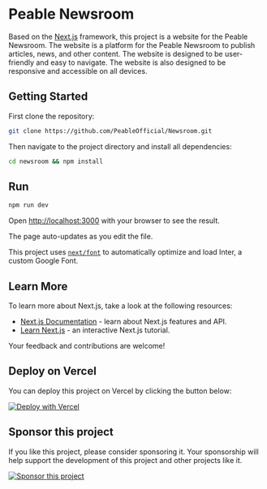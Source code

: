 # Peable Newsroom

Based on the [Next.js](https://nextjs.org/) framework, this project is a website for the Peable Newsroom. The website is a platform for the Peable Newsroom to publish articles, news, and other content. The website is designed to be user-friendly and easy to navigate. The website is also designed to be responsive and accessible on all devices.

## Getting Started

First clone the repository:

```bash
git clone https://github.com/PeableOfficial/Newsroom.git
```

Then navigate to the project directory and install all dependencies:

```bash
cd newsroom && npm install
```

## Run

```bash
npm run dev
```

Open [http://localhost:3000](http://localhost:3000) with your browser to see the result.

The page auto-updates as you edit the file.

This project uses [`next/font`](https://nextjs.org/docs/basic-features/font-optimization) to automatically optimize and load Inter, a custom Google Font.

## Learn More

To learn more about Next.js, take a look at the following resources:

- [Next.js Documentation](https://nextjs.org/docs) - learn about Next.js features and API.
- [Learn Next.js](https://nextjs.org/learn) - an interactive Next.js tutorial.

Your feedback and contributions are welcome!

## Deploy on Vercel

You can deploy this project on Vercel by clicking the button below:

[![Deploy with Vercel](https://vercel.com/button)](https://vercel.com/import/project?template=https://github.com/PeableOfficial/Newsroom)

## Sponsor this project

If you like this project, please consider sponsoring it. Your sponsorship will help support the development of this project and other projects like it.

[![Sponsor this project](https://img.shields.io/badge/Sponsor-30363D?style=for-the-badge&logo=GitHub-Sponsors&logoColor=#white)](https://github.com/sponsors/PeableOfficial)
